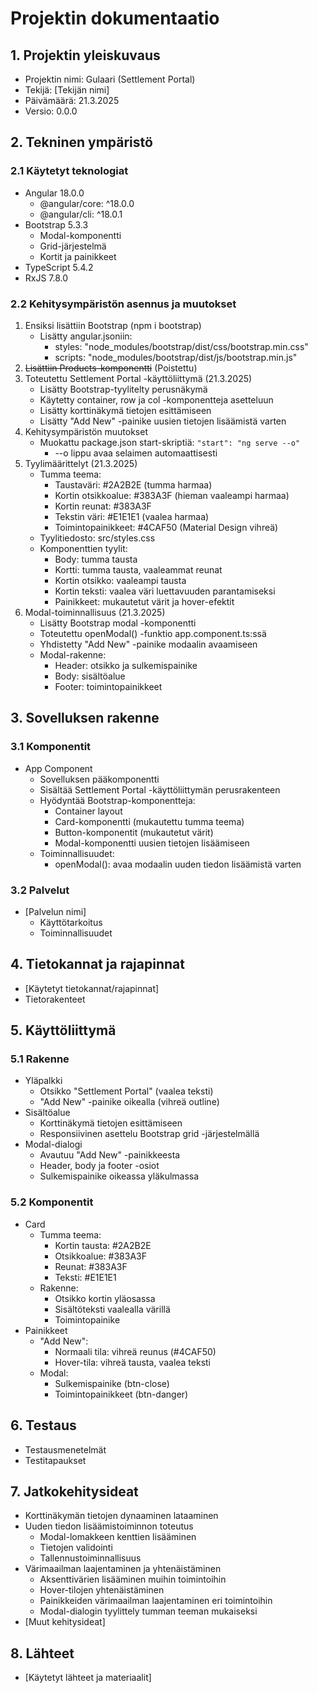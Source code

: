 # Projektin dokumentaatio

## 1. Projektin yleiskuvaus
- Projektin nimi: Gulaari (Settlement Portal)
- Tekijä: [Tekijän nimi]
- Päivämäärä: 21.3.2025
- Versio: 0.0.0

## 2. Tekninen ympäristö
### 2.1 Käytetyt teknologiat
- Angular 18.0.0
  - @angular/core: ^18.0.0
  - @angular/cli: ^18.0.1
- Bootstrap 5.3.3
  - Modal-komponentti
  - Grid-järjestelmä
  - Kortit ja painikkeet
- TypeScript 5.4.2
- RxJS 7.8.0

### 2.2 Kehitysympäristön asennus ja muutokset
1. Ensiksi lisättiin Bootstrap (npm i bootstrap)
    - Lisätty angular.jsoniin:
      - styles: "node_modules/bootstrap/dist/css/bootstrap.min.css"
      - scripts: "node_modules/bootstrap/dist/js/bootstrap.min.js"
2. ~~Lisättiin Products-komponentti~~ (Poistettu)
3. Toteutettu Settlement Portal -käyttöliittymä (21.3.2025)
    - Lisätty Bootstrap-tyylitelty perusnäkymä
    - Käytetty container, row ja col -komponentteja asetteluun
    - Lisätty korttinäkymä tietojen esittämiseen
    - Lisätty "Add New" -painike uusien tietojen lisäämistä varten
4. Kehitysympäristön muutokset
    - Muokattu package.json start-skriptiä: `"start": "ng serve --o"`
      - --o lippu avaa selaimen automaattisesti
5. Tyylimäärittelyt (21.3.2025)
    - Tumma teema:
      - Taustaväri: #2A2B2E (tumma harmaa)
      - Kortin otsikkoalue: #383A3F (hieman vaaleampi harmaa)
      - Kortin reunat: #383A3F
      - Tekstin väri: #E1E1E1 (vaalea harmaa)
      - Toimintopainikkeet: #4CAF50 (Material Design vihreä)
    - Tyylitiedosto: src/styles.css
    - Komponenttien tyylit:
      - Body: tumma tausta
      - Kortti: tumma tausta, vaaleammat reunat
      - Kortin otsikko: vaaleampi tausta
      - Kortin teksti: vaalea väri luettavuuden parantamiseksi
      - Painikkeet: mukautetut värit ja hover-efektit
6. Modal-toiminnallisuus (21.3.2025)
    - Lisätty Bootstrap modal -komponentti
    - Toteutettu openModal() -funktio app.component.ts:ssä
    - Yhdistetty "Add New" -painike modaalin avaamiseen
    - Modal-rakenne:
      - Header: otsikko ja sulkemispainike
      - Body: sisältöalue
      - Footer: toimintopainikkeet

## 3. Sovelluksen rakenne
### 3.1 Komponentit
- App Component
  - Sovelluksen pääkomponentti
  - Sisältää Settlement Portal -käyttöliittymän perusrakenteen
  - Hyödyntää Bootstrap-komponentteja:
    - Container layout
    - Card-komponentti (mukautettu tumma teema)
    - Button-komponentit (mukautetut värit)
    - Modal-komponentti uusien tietojen lisäämiseen
  - Toiminnallisuudet:
    - openModal(): avaa modaalin uuden tiedon lisäämistä varten

### 3.2 Palvelut
- [Palvelun nimi]
  - Käyttötarkoitus
  - Toiminnallisuudet

## 4. Tietokannat ja rajapinnat
- [Käytetyt tietokannat/rajapinnat]
- Tietorakenteet

## 5. Käyttöliittymä
### 5.1 Rakenne
- Yläpalkki
  - Otsikko "Settlement Portal" (vaalea teksti)
  - "Add New" -painike oikealla (vihreä outline)
- Sisältöalue
  - Korttinäkymä tietojen esittämiseen
  - Responsiivinen asettelu Bootstrap grid -järjestelmällä
- Modal-dialogi
  - Avautuu "Add New" -painikkeesta
  - Header, body ja footer -osiot
  - Sulkemispainike oikeassa yläkulmassa

### 5.2 Komponentit
- Card
  - Tumma teema:
    - Kortin tausta: #2A2B2E
    - Otsikkoalue: #383A3F
    - Reunat: #383A3F
    - Teksti: #E1E1E1
  - Rakenne:
    - Otsikko kortin yläosassa
    - Sisältöteksti vaalealla värillä
    - Toimintopainike
- Painikkeet
  - "Add New":
    - Normaali tila: vihreä reunus (#4CAF50)
    - Hover-tila: vihreä tausta, vaalea teksti
  - Modal:
    - Sulkemispainike (btn-close)
    - Toimintopainikkeet (btn-danger)

## 6. Testaus
- Testausmenetelmät
- Testitapaukset

## 7. Jatkokehitysideat
- Korttinäkymän tietojen dynaaminen lataaminen
- Uuden tiedon lisäämistoiminnon toteutus
  - Modal-lomakkeen kenttien lisääminen
  - Tietojen validointi
  - Tallennustoiminnallisuus
- Värimaailman laajentaminen ja yhtenäistäminen
  - Aksenttivärien lisääminen muihin toimintoihin
  - Hover-tilojen yhtenäistäminen
  - Painikkeiden värimaailman laajentaminen eri toimintoihin
  - Modal-dialogin tyylittely tumman teeman mukaiseksi
- [Muut kehitysideat]

## 8. Lähteet
- [Käytetyt lähteet ja materiaalit]